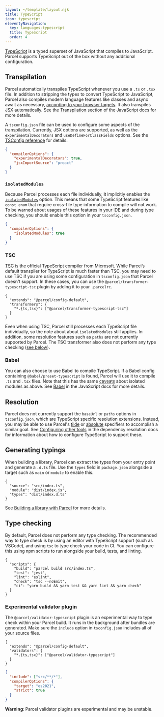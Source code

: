 ```yaml
---
layout: ~/template/layout.njk
title: TypeScript
icon: typescript
eleventyNavigation:
  key: languages-typescript
  title: TypeScript
  order: 4
---
```


[TypeScript](https://www.typescriptlang.org/) is a typed superset of JavaScript that compiles to JavaScript. Parcel supports TypeScript out of the box without any additional configuration.

## Transpilation

Parcel automatically transpiles TypeScript whenever you use a `.ts` or `.tsx` file. In addition to stripping the types to convert TypeScript to JavaScript, Parcel also compiles modern language features like classes and async await as necessary, [according to your browser targets](/languages/javascript.md#browser-compatibility). It also transpiles [JSX](/languages/javascript.md#jsx) automatically. See the [Transpilation](/languages/javascript.md#transpilation) section of the JavaScript docs for more details.

A `tsconfig.json` file can be used to configure some aspects of the transpilation. Currently, JSX options are supported, as well as the `experimentalDecorators` and `useDefineForClassFields` options. See the [TSConfig reference](https://www.typescriptlang.org/tsconfig) for details.

<sample>
<sample-file name="tsconfig.json">

```json
{
  "compilerOptions": {
    "experimentalDecorators": true,
    "jsxImportSource": "preact"
  }
}
```

</sample-file>
</sample>

### `isolatedModules`

Because Parcel processes each file individually, it implicitly enables the [`isolatedModules`](https://www.typescriptlang.org/tsconfig#isolatedModules) option. This means that some TypeScript features like `const enum` that require cross-file type information to compile will not work. To be warned about usages of these features in your IDE and during type checking, you should enable this option in your `tsconfig.json`.

<sample>
<sample-file name="tsconfig.json">

```json
{
  "compilerOptions": {
    "isolatedModules": true
  }
}
```

</sample-file>
</sample>

### TSC

[TSC](https://www.typescriptlang.org/docs/handbook/compiler-options.html) is the official TypeScript compiler from Microsoft. While Parcel’s default transpiler for TypeScript is much faster than TSC, you may need to use TSC if you are using some configuration in `tsconfig.json` that Parcel doesn't support. In these cases, you can use the `@parcel/transformer-typescript-tsc` plugin by adding it to your `.parcelrc`.

<sample>
<sample-file name=".parcelrc">

```json/3
{
  "extends": "@parcel/config-default",
  "transformers": {
    "*.{ts,tsx}": ["@parcel/transformer-typescript-tsc"]
  }
}
```

</sample-file>
</sample>

Even when using TSC, Parcel still processes each TypeScript file individually, so the note about about `isolatedModules` still applies. In addition, some resolution features such as `paths` are not currently supported by Parcel. The TSC transformer also does not perform any type checking ([see below](#type-checking)).

### Babel

You can also choose to use Babel to compile TypeScript. If a Babel config containing `@babel/preset-typescript` is found, Parcel will use it to compile `.ts` and `.tsx` files. Note that this has the same [caveats](https://babeljs.io/docs/en/babel-plugin-transform-typescript#caveats) about isolated modules as above. See [Babel](/languages/javascript.md#babel) in the JavaScript docs for more details.

## Resolution

Parcel does not currently support the `baseUrl` or `paths` options in `tsconfig.json`, which are TypeScript specific resolution extensions. Instead, you may be able to use Parcel's [tilde](/features/dependency-resolution.md#tilde-specifiers) or [absolute](/features/dependency-resolution.md#absolute-specifiers) specifiers to accomplish a similar goal. See [Configuring other tools](/features/dependency-resolution.md#configuring-other-tools) in the dependency resolution docs for information about how to configure TypeScript to support these.

## Generating typings

When building a library, Parcel can extract the types from your entry point and generate a `.d.ts` file. Use the `types` field in `package.json` alongside a target such as `main` or `module` to enable this.

<sample>
<sample-file name="package.json">

```json/3
{
  "source": "src/index.ts",
  "module": "dist/index.js",
  "types": "dist/index.d.ts"
}
```

</sample-file>
</sample>

See [Building a library with Parcel](/getting-started/library.md) for more details.

## Type checking

By default, Parcel does not perform any type checking. The recommended way to type check is by using an editor with TypeScript support (such as VSCode), and using `tsc` to type check your code in CI. You can configure this using npm scripts to run alongside your build, tests, and linting.

<sample>
<sample-file name="package.json">

```json/5
{
  "scripts": {
    "build": "parcel build src/index.ts",
    "test": "jest",
    "lint": "eslint",
    "check": "tsc --noEmit",
    "ci": "yarn build && yarn test && yarn lint && yarn check"
  }
}
```

</sample-file>
</sample>

### Experimental validator plugin

The `@parcel/validator-typescript` plugin is an experimental way to type check within your Parcel build. It runs in the background after bundles are generated. Make sure the `include` option in `tsconfig.json` includes all of your source files.

<sample>
<sample-file name=".parcelrc">

```json/3
{
  "extends": "@parcel/config-default",
  "validators": {
    "*.{ts,tsx}": ["@parcel/validator-typescript"]
  }
}
```

</sample-file>
<sample-file name="tsconfig.json">

```json
{
  "include": ["src/**/*"],
  "compilerOptions": {
    "target": "es2021",
    "strict": true
  }
}
```

</sample-file>
</sample>

<warning>

**Warning**: Parcel validator plugins are experimental and may be unstable.

</warning>
